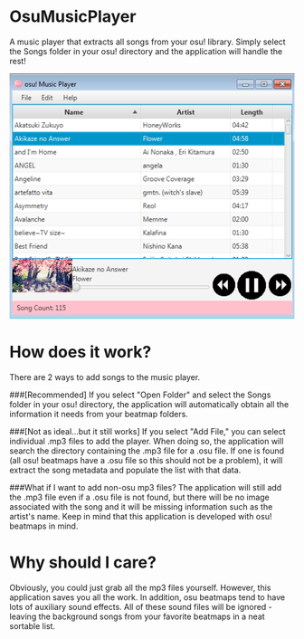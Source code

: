 # OsuMusicPlayer
A music player that extracts all songs from your osu! library. Simply select the Songs folder in your osu! directory and the application will handle the rest!

![Alt text](/screenshots/appScreenshot.png?raw=true "Screenshot of application")

# How does it work?
There are 2 ways to add songs to the music player.

###[Recommended]
If you select "Open Folder" and select the Songs folder in your osu! directory, the application will automatically obtain all the information it needs from your beatmap folders.

###[Not as ideal...but it still works]
If you select "Add File," you can select individual .mp3 files to add the player. When doing so, the application will search the directory containing the .mp3 file for a .osu file. If one is found (all osu! beatmaps have a .osu file so this should not be a problem), it will extract the song metadata and populate the list with that data.

###What if I want to add non-osu mp3 files?
The application will still add the .mp3 file even if a .osu file is not found, but there will be no image associated with the song and it will be missing information such as the artist's name. Keep in mind that this application is developed with osu! beatmaps in mind.

# Why should I care?
Obviously, you could just grab all the mp3 files yourself. However, this application saves you all the work. In addition, osu beatmaps tend to have lots of auxiliary sound effects. All of these sound files will be ignored - leaving the background songs from your favorite beatmaps in a neat sortable list. 
